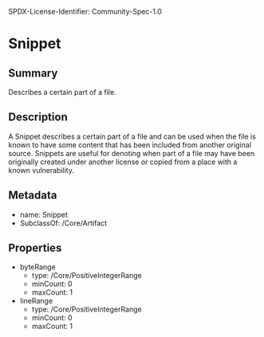 SPDX-License-Identifier: Community-Spec-1.0

# Snippet

## Summary

Describes a certain part of a file.

## Description

A Snippet describes a certain part of a file and can be used when the file is known to have some content
that has been included from another original source. Snippets are useful for denoting when part of a file
may have been originally created under another license or copied from a place with a known vulnerability.

## Metadata

- name: Snippet
- SubclassOf: /Core/Artifact

## Properties

- byteRange
  - type: /Core/PositiveIntegerRange
  - minCount: 0
  - maxCount: 1
- lineRange
  - type: /Core/PositiveIntegerRange
  - minCount: 0
  - maxCount: 1

